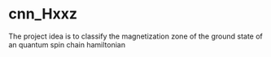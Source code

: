# cnn_Hxxz
The project idea is to classify the magnetization zone of the ground state of an quantum spin chain hamiltonian
